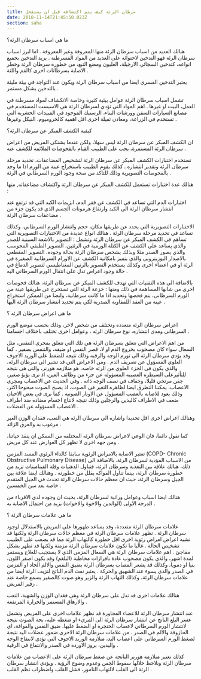 ```yaml
---
title: سرطان الرئة كيف يتم اكتشافه قبل ان يستفحل
date: 2018-11-14T21:45:50.023Z
section: saha
---
```

ما هي اسباب سرطان الرئة؟



هنالك العديد من اسباب سرطان الرئة منها المعروفة وغير المعروفة . اما ابرز اسباب سرطان الرئة فهو التدخين لاحتوائه على العديد من المواد المسرطنة . يزيد التدخين بجميع انواعه، كتدخين السجائر، الارجيلة، الغليون ومضغ التبغ، من خطورة سرطان الرئة وخطر الاصابة بسرطانات اخرى كالفم واللثة .



يعتبر التدخين القسري ايضا من اسباب سرطان الرئة ويكون عند التواجد في بيئة مليئة بالتدخين بشكل مستمر .



تشمل اسباب سرطان الرئة عوامل بيئية كثيرة وخاصة الانكشاف لمواد مسرطنة في العمل، البيت او غيرها . اهم المواد التي تؤدي لسرطان الرئة هي الاسبست المستخدم في مصانع السيارات السفن وورشات البناء، الرسنيك الموجود في المبيدات الحشرية التي تستخدم في الزراعة، ومعادن ثقيلة اخرى اقل اهمية كالخروميوم، النيكل وغيرها .

 

 

كيفية الكشف المبكر عن سرطان الرئة؟



ان الكشف المبكر عن سرطان الرئة ليس سهلا، ولكن عندما يشتكي المريض من اعراض سرطان الرئة المستمرة، يجب على الطبيب القيام بالفحوصات الملائمة للكشف عنه .



تستخدم اختبارات الكشف المبكر عن سرطان الرئة لتشخيص المضاعفات، تحديد مرحلة سرطان الرئة وتقدير انتشاره . كذلك يقوم الطبيب باستخراج عينة من الورم اذا ما وجد بالفحوصات التصويرية وذلك للتاكد من صحة وجود الورم السرطاني في الرئة .



هنالك عدة اختبارات تستعمل للكشف المبكر عن سرطان الرئة واكتشاف مضاعفاته, منها :



اختبارات الدم التي تساعد في الكشف عن فقر الدم، انزيمات الكبد التي قد ترتفع عند انتشار سرطان الرئة الى الكبد وارتفاع هرمونات الجسم الذي قد يكون جزء من مضاعفات سرطان الرئة .



الاختبارات التصويرية التي يحدد عن طريقها مكان، حجم وانتشار الورم السرطاني، وكذلك تساعد في تحديد مرحلة سرطان الرئة . هنالك انواع عديدة من الاختبارات التصويرية التي تساهم في الكشف المبكر عن سرطان الرئة وتشمل : التصوير بالاشعة السينية للصدر والذي يساعد على الكشف عن الكتلة الورمية في الرئتين، التصوير الطبقي المحوسب والذي يصور الصدر مثلا وبذلك يشخص سرطان الرئة بحالة وجوده، التصوير المقطعي بالاصدار البوزيتروني والذي يتميز بامكانية الكشف عن الاورام السرطانية الصغيرة في الرئة او في اعضاء اخرى وكذلك يستخذم التصوير بالرنين المغناطيسي لتصوير الدماغ في حالة وجود اعراض تدل على انتقال الورم السرطاني اليه .



بالاضافة الى هذه التقنيات التي تهدف للكشف المبكر عن سرطان الرئة، هنالك فحوصات اخرى من شانها المساهمة في ذلك ومنها : خزعة الرئة التي تستخرج عن طريقها عينة من الورم السرطاني، يتم فحصها وتحديد اذا ما كانت سرطانية، وايضا من الممكن استخراج عينة من العقد اللمفاوية الصدرية لكي يتم تحديد انتشار سرطان الرئة اليها .

 

 

ما هي اعراض سرطان الرئه ؟



اعراض سرطان الرئه متعدده وتختلف من شخص لاخر، وذلك بحسب موضع الورم السرطاني ومدى انتشاره، نوع سرطان الرئه ، وعوامل اخرى تختلف باختلاف اجسامنا .



من اهم الاعراض التي تتعلق بسرطان الرئه هي تلك التي تتعلق بمجرى التنفس، مثل السعال سواء كان مصحوب بخروج الدم او لا، قصر النفس او ضيقه، والتنفس بصفير . كما وقد يؤدي سرطان الرئه الى تورم الوجه والرقبه وذلك نتيجه للضغط على الوريد الاجوف العلوي المسؤول عن تصريف الدم . ومن الاعراض التي قد تشير الى سرطان الرئه، والذي يكون في الجزء العلوي من الرئه خاصه، هو متلازمه هورنر، والتي هي نتيجه للتأثيرعلى السيطره العصبيه المسؤوله عن جزء من وظائف العين، اذ نرى بؤبؤ صغير، جفن مرتخي قليلا، وجفاف في نصف الوجه ذاته . وفي الحديث عن الاعصاب ومجرى الاعصاب، يمكننا التطرق ايضا لظاهره التغير في الصوت، اذ يصبح الصوت مبحوحا اكثر، وذلك يعود للاصابه بالعصب المسؤول عن الاوتار الصوتيه . كما نرى في بعض الاحيان ضعف في الاطراف كاليدين والرجلين وذلك نتيجه لانتاج اجسام مضاده ضد اطراف الاعصاب المسؤوله عن العضلات .



وهنالك اعراض اخرى اقل تحديدا واشاره الى سرطان الرئه هي التعب، فقدان الوزن الغير مرغوب به والعرق الزائد .



كما نقول دائما، فان الوعي لاعراض سرطان الرئه المختلفه من الممكن ان ينقذ حياتنا، ومن جهه اخرى لا تظهر كل العوارض عند كل مريض .



تعتبر الاصابة بالامراض الرئوية سابقا كالداء الرئوي المسد المزمن (COPD- Chronic Obstructive Pulmonary Disease) من الاسباب المؤدية لسرطان الرئة. بالاضافة الى ذلك، هنالك علاقة بين التغذية وسرطان الرئة، فتناول الدهنيات وقلة الفيتامينات تزيد من خطورة سرطان الرئة، بينما تناول الفواكه يقلل من خطورته . وهنالك ايضا علاقة بين الجيل وسرطان الرئة، حيث ان معظم حالات سرطان الرئة تحدث في الجيل المتقدم خاصة بعد سن الخمسين .

 

هنالك ايضا اسباب وعوامل وراثية لسرطان الرئة، بحيث ان وجوده لدى الاقرباء من الدرجة الاولى (الوالدين والاخوة والاخوات) يزيد من احتمال الاصابة به .

 

 

ما هي علامات سرطان الرئة ؟



علامات سرطان الرئة متعددة، وقد يساعد ظهورها على المريض بالاستدلال لوجود سرطان الرئة . تظهر علامات سرطان الرئة في معظم حالات سرطان الرئة ولكنها قد تشبه اعراض امراض رئوية اخرى اقل خطورة كالتهاب الرئة مما قد يصعب على الطبيب تشخيص الحالة . غالبا ما تكون علامات سرطان الرئة مزمنة ولكنها قد تظهر بشكل مفاجئ . اهم علامات سرطان الرئة هي السعال المزمن الذي لا يستجيب للعلاج ويستمر لمدة اشهر، والذي يكون مصحوب عادة بافرازات مخاطية (البلغم) وقد يكون اصفر اللون، بنيا او دمويا، وكذلك قد يشعر المصاب بسرطان الرئة بضيق النفس والالم الحاد او المزمن في الصدر والذي يسوء عند الشهيق والحركة . يعتبر نفث الدم الناتج لنزيف الرئة ايضا من علامات سرطان الرئة، وكذلك التهاب الرئة والزير وهو صوت كالصفير يسمع خاصة عند زفير المريض .



هنالك علامات اخرى قد تدل على سرطان الرئة وهي فقدان الوزن والشهية، التعب والارهاق المستمر والحرارة المرتفعة .



عند انتشار سرطان الرئة للاعضاء المجاورة قد تظهر علامات اخرى على المريض وتشمل عسر البلع الناتج عن انتشار سرطان الرئة الى المريء او ضغطه عليه، بحة الصوت نتيجة لانتشار الورم السرطاني لاعصاب الحنجرة او الضغط عليها، ضيق النفس والفواقة، اي الحازوقة والالم في الصدر . من علامات سرطان الرئة الاخرى ضمور عضلات اليد نتيجة لضغط الورم السرطاني على اعصاب اليد، متلازمة الوريد الاجوف التي تؤدي لانتفاخ الوجه واليدين، بروز الاوردة في الصدر والانتفاخ في الرقبة . 



كذلك تعتبر متلازمة هورنر الناتجة عن ضغط سرطان الرئة على الاعصاب من علامات سرطان الرئة ونلاحظ خلالها سقوط الجفن وعدوم وضوح الرؤية . ويؤدي انتشار سرطان الرئة الى القلب لالتهاب التامور، فشل القلب واضطراب نظم القلب .
